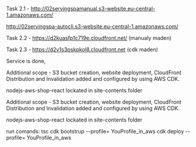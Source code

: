 
Task 2.1 - http://02servingspamanual.s3-website.eu-central-1.amazonaws.com/

http://02servingspa-autocli.s3-website.eu-central-1.amazonaws.com/



Task 2.2 - https://d2kuasfp1c719e.cloudfront.net/ (manualy maden)

Task 2.3 - https://d2v1s3pskpkol8.cloudfront.net  (cdk maden)


   Service is done, 

   Additional scope - S3 bucket creation, website deployment, CloudFront Distribution and Invalidation added and configured by using AWS CDK.

   nodejs-aws-shop-react   lockated in site-contents folder

Additional scope - S3 bucket creation, website deployment, CloudFront Distribution and Invalidation added and configured by using AWS CDK.

nodejs-aws-shop-react lockated in site-contents folder

run comands: 
tsc 
cdk bootstrup --profile= YouProfile_in_aws 
cdk deploy --profile= YouProfile_in_aws
